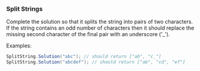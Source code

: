 ### Split Strings

Complete the solution so that it splits the string into pairs of two characters. If the string contains an odd number of characters then it should replace the missing second character of the final pair with an underscore ('_').

Examples:
```c#
SplitString.Solution("abc"); // should return ["ab", "c_"]
SplitString.Solution("abcdef"); // should return ["ab", "cd", "ef"]

